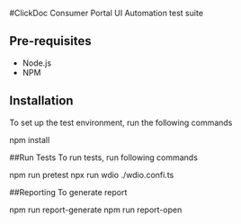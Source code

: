 #ClickDoc Consumer Portal UI Automation test suite

## Pre-requisites
- Node.js
- NPM

## Installation
To set up the test environment, run the following commands

npm install

##Run Tests
To run tests, run following commands

npm run pretest
npx run wdio ./wdio.confi.ts

##Reporting
To generate report

npm run report-generate
npm run report-open